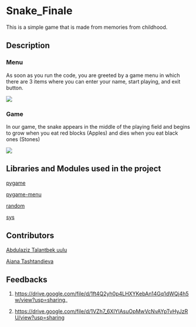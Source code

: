 # Snake_Finale
This is a simple game that is made from memories from childhood.
## Description
### Menu
As soon as you run the code, you are greeted by a game menu in which there are 3 
items where you can enter your name, start playing, and exit button.

![](https://github.com/cwarkk/Snake_Finale/blob/master/photo_2020-12-21_23-21-43.jpg)

### Game
In our game, the snake appears in the middle of the playing field and begins to 
grow when you eat red blocks (Apples) and dies when you eat black ones (Stones)

![](https://github.com/cwarkk/Snake_Finale/blob/master/photo_2020-12-21_23-21-50.jpg)

## Libraries and Modules used in the project
[pygame](https://pypi.org/project/pygame/)

[pygame-menu](https://pypi.org/project/pygame-menu/)

[random](https://docs.python.org/3/library/random.html)

[sys](https://docs.python.org/3/library/sys.html)

## Contributors
[Abdulaziz Talantbek uulu](https://github.com/cwarkk)

[Aiana Tashtandieva](https://github.com/AianaTashtandieva)

## Feedbacks

1. https://drive.google.com/file/d/1ft4Q2yh0p4LHXYKebAn14Gq1dWQj4h5w/view?usp=sharing_

2. https://drive.google.com/file/d/1VZh7_6XlYlAsuOpMwVcNvAYpTvHyJzRU/view?usp=sharing

